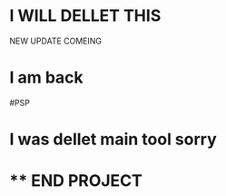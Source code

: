 # I WILL DELLET THIS
 NEW UPDATE COMEING 
# I am back
#PSP

# I was dellet main tool sorry


<h1>** END PROJECT </h1>
